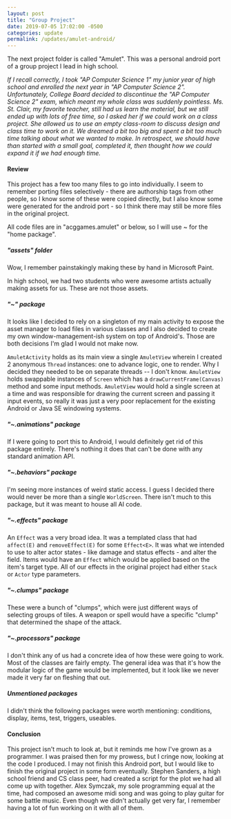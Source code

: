 ```yaml
---
layout: post
title: "Group Project"
date: 2019-07-05 17:02:00 -0500
categories: update
permalink: /updates/amulet-android/
---
```


The next project folder is called "Amulet". This was a personal android port of
a group project I lead in high school.

*If I recall correctly, I took "AP Computer Science 1" my junior year of high school and enrolled the next year in "AP Computer Science 2". Unfortunately, College Board decided to discontinue the "AP Computer Science 2" exam, which meant my whole class was suddenly pointless. Ms. St. Clair, my favorite teacher, still had us learn the material, but we still ended up with lots of free time, so I asked her if we could work on a class project. She allowed us to use an empty class-room to discuss design and class time to work on it. We dreamed a bit too big and spent a bit too much time talking about what we wanted to make. In retrospect, we should have than started with a small goal, completed it, then thought how we could expand it if we had enough time.*

#### Review

This project has a few too many files to go into individually. I seem to remember porting files selectively - there are authorship tags from other people, so I know some of these were copied directly, but I also know some were generated for the android port - so I think there may still be more files in the original project.

All code files are in "acggames.amulet" or below, so I will use ~ for the "home package".

##### "assets" folder

Wow, I remember painstakingly making these by hand in Microsoft Paint.

In high school, we had two students who were awesome artists actually making assets for us. These are not those assets.

##### "~" package

It looks like I decided to rely on a singleton of my main activity to expose the asset manager to load files in various classes and I also decided to create my own window-management-ish system on top of Android's. Those are both decisions I'm glad I would not make now.

`AmuletActivity` holds as its main view a single `AmuletView` wherein I created 2 anonymous `Thread` instances: one to advance logic, one to render. Why I decided they needed to be on separate threads -- I don't know.
`AmuletView` holds swappable instances of `Screen` which has a `drawCurrentFrame(Canvas)` method and some input methods. `AmuletView` would hold a single screen at a time and was responsible for drawing the current screen and passing it input events, so really it was just a very poor replacement for the existing Android or Java SE windowing systems.

##### "~.animations" package

If I were going to port this to Android, I would definitely get rid of this package entirely. There's nothing it does that can't be done with any standard animation API.

##### "~.behaviors" package

I'm seeing more instances of weird static access. I guess I decided there would never be more than a single `WorldScreen`. There isn't much to this package, but it was meant to house all AI code.

##### "~.effects" package

An `Effect` was a very broad idea. It was a templated class that had `affect(E)` and `removeEffect(E)` for some `Effect<E>`. It was what we intended to use to alter actor states - like damage and status effects - and alter the field. Items would have an `Effect` which would be applied based on the item's target type. All of our effects in the original project had either `Stack` or `Actor` type parameters.

##### "~.clumps" package

These were a bunch of "clumps", which were just different ways of selecting groups of tiles. A weapon or spell would have a specific "clump" that determined the shape of the attack.

##### "~.processors" package

I don't think any of us had a concrete idea of how these were going to work. Most of the classes are fairly empty. The general idea was that it's how the modular logic of the game would be implemented, but it look like we never made it very far on fleshing that out.

##### Unmentioned packages

I didn't think the following packages were worth mentioning: conditions, display, items, test, triggers, useables.

#### Conclusion

This project isn't much to look at, but it reminds me how I've grown as a programmer. I was praised then for my prowess, but I cringe now, looking at the code I produced. I may not finish this Android port, but I would like to finish the original project in some form eventually. Stephen Sanders, a high school friend and CS class peer, had created a script for the plot we had all come up with together. Alex Symczak, my sole programming equal at the time, had composed an awesome midi song and was going to play guitar for some battle music. Even though we didn't actually get very far, I remember having a lot of fun working on it with all of them.

